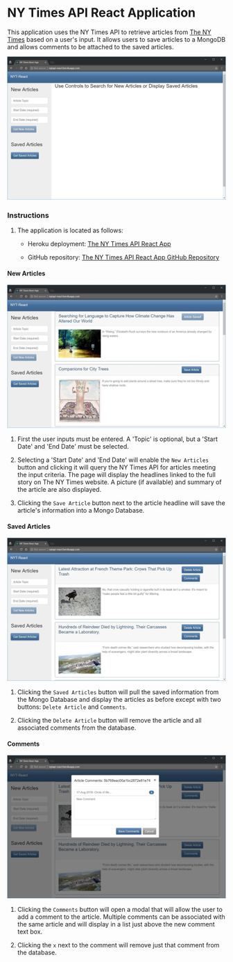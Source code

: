 # NY Times API React Application

This application uses the NY Times API to retrieve articles from [The NY Times](https://www.nytimes.com) based on a user's input. It allows users to save articles to a MongoDB and allows comments to be attached to the saved articles.

![Main Screenshot](readme_img/home.JPG)

### Instructions

1. The application is located as follows:

   * Heroku deployment: [The NY Times API React App](https://nytapi-react.herokuapp.com/)

   * GitHub repository: [The NY Times API React App GitHub Repository](https://github.com/bpzimmerman/nytreact)

#### New Articles

![New Articles Screenshot](readme_img/new-articles.JPG)

1. First the user inputs must be entered. A 'Topic' is optional, but a 'Start Date' and 'End Date' must be selected.

2. Selecting a 'Start Date' and 'End Date' will enable the `New Articles` button and clicking it will query the NY Times API for articles meeting the input criteria. The page will display the headlines linked to the full story on The NY Times website. A picture (if available) and summary of the article are also displayed.

3. Clicking the `Save Article` button next to the article headline will save the article's information into a Mongo Database.

#### Saved Articles

![Saved Articles Screenshot](readme_img/saved-articles.JPG)

1. Clicking the `Saved Articles` button will pull the saved information from the Mongo Database and display the articles as before except with two buttons: `Delete Article` and `Comments`.

2. Clicking the `Delete Article` button will remove the article and all associated comments from the database.

#### Comments

![Comments Screenshot](readme_img/comments.JPG)

1. Clicking the `Comments` button will open a modal that will allow the user to add a comment to the article. Multiple comments can be associated with the same article and will display in a list just above the new comment text box.

2. Clicking the `x` next to the comment will remove just that comment from the database.
